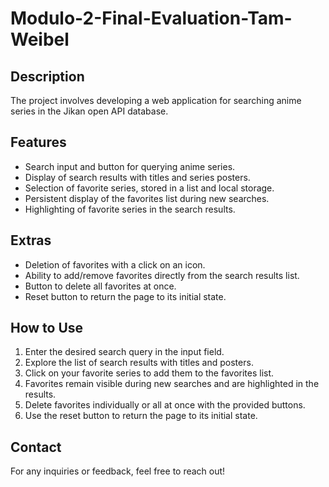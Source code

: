# Modulo-2-Final-Evaluation-Tam-Weibel

## Description

The project involves developing a web application for searching anime series in the Jikan open API database.

## Features

- Search input and button for querying anime series.
- Display of search results with titles and series posters.
- Selection of favorite series, stored in a list and local storage.
- Persistent display of the favorites list during new searches.
- Highlighting of favorite series in the search results.

## Extras

- Deletion of favorites with a click on an icon.
- Ability to add/remove favorites directly from the search results list.
- Button to delete all favorites at once.
- Reset button to return the page to its initial state.

## How to Use

1. Enter the desired search query in the input field.
2. Explore the list of search results with titles and posters.
3. Click on your favorite series to add them to the favorites list.
4. Favorites remain visible during new searches and are highlighted in the results.
5. Delete favorites individually or all at once with the provided buttons.
6. Use the reset button to return the page to its initial state.

## Contact

For any inquiries or feedback, feel free to reach out!

